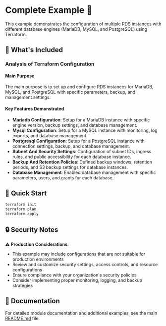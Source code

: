 # Complete Example 🚀

This example demonstrates the configuration of multiple RDS instances with different database engines (MariaDB, MySQL, and PostgreSQL) using Terraform.

## 🔧 What's Included

### Analysis of Terraform Configuration

#### Main Purpose
The main purpose is to set up and configure RDS instances for MariaDB, MySQL, and PostgreSQL with specific parameters, backup, and management settings.

#### Key Features Demonstrated
- **Mariadb Configuration**: Setup for a MariaDB instance with specific engine version, backup settings, and database management.
- **Mysql Configuration**: Setup for a MySQL instance with monitoring, log exports, and database management.
- **Postgresql Configuration**: Setup for a PostgreSQL instance with connection settings, backup, and database management.
- **Subnet And Security Settings**: Configuration of subnet IDs, ingress rules, and public accessibility for each database instance.
- **Backup And Retention Policies**: Defined backup windows, retention periods, and S3 backup settings for database instances.
- **Database Management**: Enabled database management with specific parameters, users, and grants for each database.

## 🚀 Quick Start

```bash
terraform init
terraform plan
terraform apply
```

## 🔒 Security Notes

⚠️ **Production Considerations**: 
- This example may include configurations that are not suitable for production environments
- Review and customize security settings, access controls, and resource configurations
- Ensure compliance with your organization's security policies
- Consider implementing proper monitoring, logging, and backup strategies

## 📖 Documentation

For detailed module documentation and additional examples, see the main [README.md](../../README.md) file. 